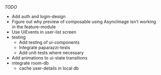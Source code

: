 *TODO*

- Add auth and login-design
- Figure out why preview of composable using AsyncImage isn't working in the feature-module
- Use UiEvents in user-list screen
- testing
  - Add testing of ui-components
  - Integrate paparazzi-tests
  - Add unit-tests where necessary
- Add animations to ui-state transitions
- integrate room-db
  - cache user-details in local db